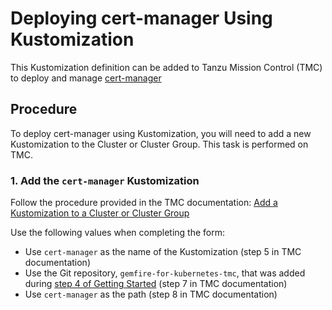 # Deploying cert-manager Using Kustomization
This Kustomization definition can be added to Tanzu Mission Control (TMC) to deploy and manage [cert-manager](https://cert-manager.io/)

## Procedure
To deploy cert-manager using Kustomization, you will need to add a new Kustomization to the Cluster or Cluster Group. This task is performed on TMC.

### 1. Add the `cert-manager` Kustomization
Follow the procedure provided in the TMC documentation: [Add a Kustomization to a Cluster or Cluster Group
](https://docs.vmware.com/en/VMware-Tanzu-Mission-Control/services/tanzumc-using/GUID-99916A6D-5DAF-4A26-88C7-28662F847F2F.html)

Use the following values when completing the form:
* Use `cert-manager` as the name of the Kustomization (step 5 in TMC documentation)
* Use the Git repository, `gemfire-for-kubernetes-tmc`, that was added during [step 4 of Getting Started](../README.md#4-add-a-git-repository) (step 7 in TMC documentation)
* Use `cert-manager` as the path (step 8 in TMC documentation)
